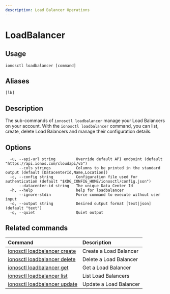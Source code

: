 ```yaml
---
description: Load Balancer Operations
---
```


# LoadBalancer

## Usage

```text
ionosctl loadbalancer [command]
```

## Aliases

```text
[lb]
```

## Description

The sub-commands of `ionosctl loadbalancer` manage your Load Balancers on your account. With the `ionosctl loadbalancer` command, you can list, create, delete Load Balancers and manage their configuration details.

## Options

```text
  -u, --api-url string         Override default API endpoint (default "https://api.ionos.com/cloudapi/v5")
      --cols strings           Columns to be printed in the standard output (default [DatacenterId,Name,Location])
  -c, --config string          Configuration file used for authentication (default "$XDG_CONFIG_HOME/ionosctl/config.json")
      --datacenter-id string   The unique Data Center Id
  -h, --help                   help for loadbalancer
      --ignore-stdin           Force command to execute without user input
  -o, --output string          Desired output format [text|json] (default "text")
  -q, --quiet                  Quiet output
```

## Related commands

| Command | Description |
| :--- | :--- |
| [ionosctl loadbalancer create](create.md) | Create a Load Balancer |
| [ionosctl loadbalancer delete](delete.md) | Delete a Load Balancer |
| [ionosctl loadbalancer get](get.md) | Get a Load Balancer |
| [ionosctl loadbalancer list](list.md) | List Load Balancers |
| [ionosctl loadbalancer update](update.md) | Update a Load Balancer |

